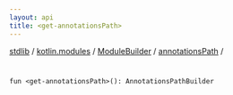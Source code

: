 ```yaml
---
layout: api
title: <get-annotationsPath>
---
```

[stdlib](../../../index.html) / [kotlin.modules](../../index.html) / [ModuleBuilder](../index.html) / [annotationsPath](index.html) / [<get-annotationsPath>](_get-annotationsPath_.html)

# <get-annotationsPath>

```
fun <get-annotationsPath>(): AnnotationsPathBuilder
```
